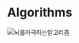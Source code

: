 # Algorithms
![뇌를자극하는알고리즘](https://github.com/user-attachments/assets/b62e6884-5ca0-4a86-8a6c-16c02d61fc9d)
